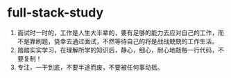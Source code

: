 # full-stack-study
1. 面试时一时的，工作是人生大半辈的，要有足够的能力去应对自己的工作，而不是靠刷题，侥幸去通过面试，不然等待自己的将是战战兢兢的工作生活。
2. 踏踏实实学习，在理解所学的知识后，静心，细心，耐心地敲每一行代码，不要复制！
3. 专注，一干到底，不要半途而废，不要被任何事动摇。